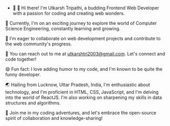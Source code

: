 - 👋 👋 Hi there! I'm Utkarsh Tripathi, a budding Frontend Web Developer with a passion for coding and creating web wonders.

🌱 Currently, I'm on an exciting journey to explore the world of Computer Science Engineering, constantly learning and growing.

🚀 I'm eager to collaborate on web development projects and contribute to the web community's progress.

💬 You can reach out to me at utkarshtri2003@gmail.com. Let's connect and code together!

😄 Fun fact: I love adding humor to my code, and I'm known to be quite the funny developer.

🌏 Hailing from Lucknow, Uttar Pradesh, India, I'm enthusiastic about technology, and I'm proficient in HTML, CSS, JavaScript, and I'm delving into the world of ReactJS. I'm also working on sharpening my skills in data structures and algorithms.

🌟 Join me in my coding adventures, and let's embrace the open-source spirit of collaboration and knowledge-sharing!
